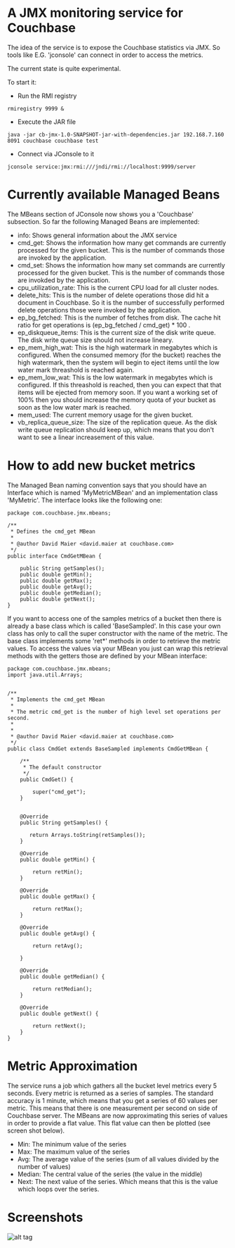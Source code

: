 # A JMX monitoring service for Couchbase

The idea of the service is to expose the Couchbase statistics via JMX. So tools like E.G. 'jconsole' can connect in order to access the metrics.

The current state is quite experimental.

To start it:

* Run the RMI registry
```
rmiregistry 9999 &
```

* Execute the JAR file
```
java -jar cb-jmx-1.0-SNAPSHOT-jar-with-dependencies.jar 192.168.7.160 8091 couchbase couchbase test
```

* Connect via JConsole to it
```
jconsole service:jmx:rmi:///jndi/rmi://localhost:9999/server
```


# Currently available Managed Beans
The MBeans section of JConsole now shows you a 'Couchbase' subsection. So far the following Managed Beans are implemented:

* info: Shows general information about the JMX service
* cmd_get: Shows the information how many get commands are currently processed for the given bucket. This is the number of commands those are invoked by the application.
* cmd_set: Shows the information how many set commands are currently processed for the given bucket. This is the number of commands those are invokded by the application.
* cpu_utilization_rate: This is the current CPU load for all cluster nodes.
* delete_hits: This is the number of delete operations those did hit a document in Couchbase. So it is the number of successfully performed delete operations those were invoked by the application.
* ep_bg_fetched: This is the number of fetches from disk. The cache hit ratio for get operations is (ep_bg_fetched / cmd_get) * 100 .
* ep_diskqueue_items: This is the current size of the disk write queue. The disk write queue size should not increase lineary.
* ep_mem_high_wat: This is the high watermark in megabytes which is configured. When the consumed memory (for the bucket) reaches the high watermark, then the system will begin to eject items until the low water mark threashold is reached again.
* ep_mem_low_wat: This is the low watermark in megabytes which is configured. If this threashold is reached, then you can expect that that items will be ejected from memory soon. If you want a working set of 100% then you should increase the memory quota of your bucket as soon as the low water mark is reached.
* mem_used: The current memory usage for the given bucket.
* vb_replica_queue_size: The size of the replication queue. As the disk write queue replication should keep up, which means that you don't want to see a linear increasement of this value.

# How to add new bucket metrics

The Managed Bean naming convention says that you should have an Interface which is named 'MyMetricMBean' and an implementation class 'MyMetric'. The interface looks like the following one:

```
package com.couchbase.jmx.mbeans;

/**
 * Defines the cmd_get MBean
 * 
 * @author David Maier <david.maier at couchbase.com>
 */
public interface CmdGetMBean {
    
    public String getSamples();
    public double getMin();
    public double getMax();
    public double getAvg();
    public double getMedian();
    public double getNext();
}
```

If you want to access one of the samples metrics of a bucket then there is already a base class which is called 'BaseSampled'. In this case your own class has only to call the super constructor with the name of the metric. The base class implements some 'ret*' methods in order to retrieve the metric values. To access the values via your MBean you just can wrap this retrieval methods with the getters those are defined by your MBean interface:

```
package com.couchbase.jmx.mbeans;
import java.util.Arrays;


/**
 * Implements the cmd_get MBean
 * 
 * The metric cmd_get is the number of high level set operations per second.
 * 
 * 
 * @author David Maier <david.maier at couchbase.com>
 */
public class CmdGet extends BaseSampled implements CmdGetMBean {
         
    /**
     * The default constructor
     */
    public CmdGet() {

        super("cmd_get");
    }
   
    
    @Override
    public String getSamples() {
        
       return Arrays.toString(retSamples());
    }
    
    @Override
    public double getMin() {
        
        return retMin();
    }
    
    @Override
    public double getMax() {
        
        return retMax();
    }

    @Override
    public double getAvg() {
             
        return retAvg();
        
    }

    @Override
    public double getMedian() {
        
        return retMedian();
    }   

    @Override
    public double getNext() {
        
        return retNext();
    }
}

```

# Metric Approximation

The service runs a job which gathers all the bucket level metrics every 5 seconds. Every metric is returned as a series of samples. The standard accuracy is 1 minute, which means that you get a series of 60 values per metric. This means that there is one measurement per second on side of Couchbase server. The MBeans are now approximating this series of values in order to provide a flat value. This flat value can then be plotted (see screen shot below).

* Min: The minimum value of the series
* Max: The maximum value of the series
* Avg: The average value of the series (sum of all values divided by the number of values)
* Median: The central value of the series (the value in the middle)
* Next: The next value of the series. Which means that this is the value which loops over the series.


# Screenshots
![alt tag](https://raw.github.com/dmaier-couchbase/cb-jmx/master/assets/screen2.png)

